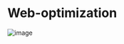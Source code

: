 # Web-optimization

![image](https://github.com/sferna10/Web-optimization/assets/139423719/b2f17efe-b5cb-48e4-b964-ae9c00ff97c3)
